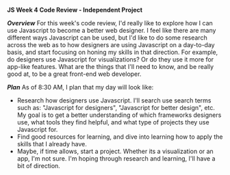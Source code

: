 
**JS Week 4 Code Review - Independent Project**

***Overview***
For this week's code review, I'd really like to explore how I can use Javascript to become a better web designer. I feel like there are many different ways Javascript can be used, but I'd like to do some research across the web as to how designers are using Javascript on a day-to-day basis, and start focusing on honing my skills in that direction. For example, do designers use Javascript for visualizations? Or do they use it more for app-like features. What are the things that I'll need to know, and be really good at, to be a great front-end web developer.

***Plan***
As of 8:30 AM, I plan that my day will look like:

 - Research how designers use Javascript. I'll search use search terms such as: "Javascript for designers", "Javascript for better design", etc. My goal is to get a better understanding of which frameworks designers use, what tools they find helpful, and what type of projects they use Javascript for.
 - Find good resources for learning, and dive into learning how to apply the skills that I already have.
 - Maybe, if time allows, start a project. Whether its a visualization or an app, I'm not sure. I'm hoping through research and learning, I'll have a bit of direction.

